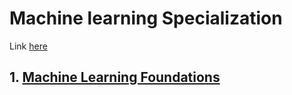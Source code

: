 # Machine learning Specialization

Link [here](https://www.coursera.org/specializations/machine-learning)

## 1. [Machine Learning Foundations](https://www.coursera.org/learn/ml-foundations)

